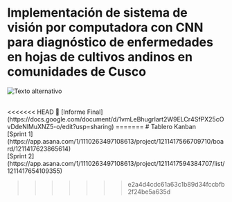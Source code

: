 # Implementación de sistema de visión por computadora con CNN para diagnóstico de enfermedades en hojas de cultivos andinos en comunidades de Cusco
![Texto alternativo](https://img.freepik.com/premium-photo/robot-hand-holding-small-plants-with-environment-icon_296091-7706.jpg)

<br>
<<<<<<< HEAD
📄 [Informe Final] (https://docs.google.com/document/d/1vmLeBhugrIart2W9ELCr4SfPX25cOvDdeNlMuXNZ5-o/edit?usp=sharing)
=======
# Tablero Kanban
<br>
[Sprint 1](https://app.asana.com/1/1110263497108613/project/1211417566709710/board/1211417623865614)
<br>
[Sprint 2](https://app.asana.com/1/1110263497108613/project/1211417594384707/list/1211417654109355)


>>>>>>> e2a4d4cdc61a63c1b89d34fccbfb2f24be5a635d



